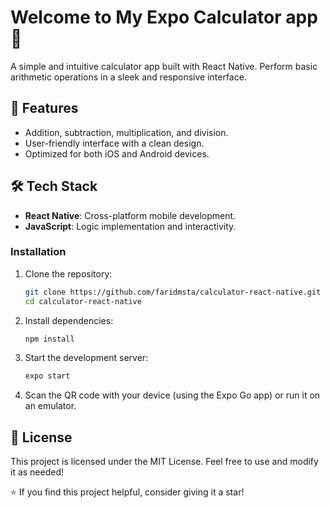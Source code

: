 # Welcome to My Expo Calculator app 👋

A simple and intuitive calculator app built with React Native. Perform basic arithmetic operations in a sleek and responsive interface.

## 🚀 Features

- Addition, subtraction, multiplication, and division.
- User-friendly interface with a clean design.
- Optimized for both iOS and Android devices.

## 🛠️ Tech Stack

- **React Native**: Cross-platform mobile development.
- **JavaScript**: Logic implementation and interactivity.


### Installation

1. Clone the repository:
   ```bash
   git clone https://github.com/faridmsta/calculator-react-native.git
   cd calculator-react-native
   ```

2. Install dependencies:
   ```bash
   npm install
   ```

3. Start the development server:
   ```bash
   expo start
   ```

4. Scan the QR code with your device (using the Expo Go app) or run it on an emulator.

## 📜 License

This project is licensed under the MIT License. Feel free to use and modify it as needed!

⭐ If you find this project helpful, consider giving it a star!

